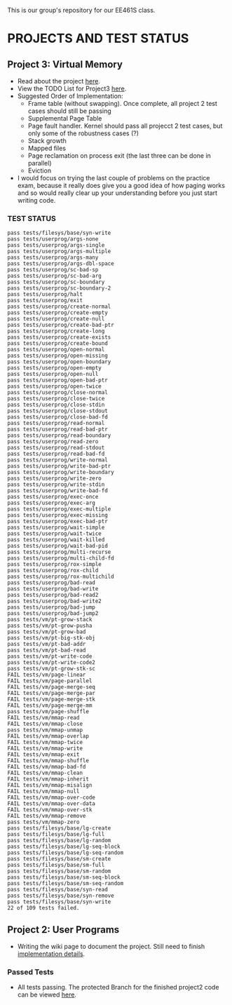 
This is our group's repository for our EE461S class.

# PROJECTS AND TEST STATUS

## Project 3: Virtual Memory
- Read about the project [here](https://github.com/ZipingL/EE461S_Projects/wiki/Project-3:-Intro-to-Virtual-Memory).
- View the TODO List for Project3 [here](https://github.com/ZipingL/EE461S_Projects/projects/2).
- Suggested Order of Implementation:
	- Frame table (without swapping). Once complete, all project 2 test cases should still be passing
	- Supplemental Page Table
	- Page fault handler. Kernel should pass all projecct 2 test cases, but only some of the robustness cases (?)
	- Stack growth
	- Mapped files
	- Page reclamation on process exit (the last three can be done in parallel)
	- Eviction
- I would focus on trying the last couple of problems on the practice exam, because it really does give you a good idea of how paging works and so would really clear up your understanding before you just start writing code.

### TEST STATUS

	pass tests/filesys/base/syn-write
	pass tests/userprog/args-none
	pass tests/userprog/args-single
	pass tests/userprog/args-multiple
	pass tests/userprog/args-many
	pass tests/userprog/args-dbl-space
	pass tests/userprog/sc-bad-sp
	pass tests/userprog/sc-bad-arg
	pass tests/userprog/sc-boundary
	pass tests/userprog/sc-boundary-2
	pass tests/userprog/halt
	pass tests/userprog/exit
	pass tests/userprog/create-normal
	pass tests/userprog/create-empty
	pass tests/userprog/create-null
	pass tests/userprog/create-bad-ptr
	pass tests/userprog/create-long
	pass tests/userprog/create-exists
	pass tests/userprog/create-bound
	pass tests/userprog/open-normal
	pass tests/userprog/open-missing
	pass tests/userprog/open-boundary
	pass tests/userprog/open-empty
	pass tests/userprog/open-null
	pass tests/userprog/open-bad-ptr
	pass tests/userprog/open-twice
	pass tests/userprog/close-normal
	pass tests/userprog/close-twice
	pass tests/userprog/close-stdin
	pass tests/userprog/close-stdout
	pass tests/userprog/close-bad-fd
	pass tests/userprog/read-normal
	pass tests/userprog/read-bad-ptr
	pass tests/userprog/read-boundary
	pass tests/userprog/read-zero
	pass tests/userprog/read-stdout
	pass tests/userprog/read-bad-fd
	pass tests/userprog/write-normal
	pass tests/userprog/write-bad-ptr
	pass tests/userprog/write-boundary
	pass tests/userprog/write-zero
	pass tests/userprog/write-stdin
	pass tests/userprog/write-bad-fd
	pass tests/userprog/exec-once
	pass tests/userprog/exec-arg
	pass tests/userprog/exec-multiple
	pass tests/userprog/exec-missing
	pass tests/userprog/exec-bad-ptr
	pass tests/userprog/wait-simple
	pass tests/userprog/wait-twice
	pass tests/userprog/wait-killed
	pass tests/userprog/wait-bad-pid
	pass tests/userprog/multi-recurse
	pass tests/userprog/multi-child-fd
	pass tests/userprog/rox-simple
	pass tests/userprog/rox-child
	pass tests/userprog/rox-multichild
	pass tests/userprog/bad-read
	pass tests/userprog/bad-write
	pass tests/userprog/bad-read2
	pass tests/userprog/bad-write2
	pass tests/userprog/bad-jump
	pass tests/userprog/bad-jump2
	pass tests/vm/pt-grow-stack
	pass tests/vm/pt-grow-pusha
	pass tests/vm/pt-grow-bad
	pass tests/vm/pt-big-stk-obj
	pass tests/vm/pt-bad-addr
	pass tests/vm/pt-bad-read
	pass tests/vm/pt-write-code
	pass tests/vm/pt-write-code2
	pass tests/vm/pt-grow-stk-sc
	FAIL tests/vm/page-linear
	FAIL tests/vm/page-parallel
	FAIL tests/vm/page-merge-seq
	FAIL tests/vm/page-merge-par
	FAIL tests/vm/page-merge-stk
	FAIL tests/vm/page-merge-mm
	pass tests/vm/page-shuffle
	FAIL tests/vm/mmap-read
	FAIL tests/vm/mmap-close
	pass tests/vm/mmap-unmap
	FAIL tests/vm/mmap-overlap
	FAIL tests/vm/mmap-twice
	FAIL tests/vm/mmap-write
	FAIL tests/vm/mmap-exit
	FAIL tests/vm/mmap-shuffle
	FAIL tests/vm/mmap-bad-fd
	FAIL tests/vm/mmap-clean
	FAIL tests/vm/mmap-inherit
	FAIL tests/vm/mmap-misalign
	FAIL tests/vm/mmap-null
	FAIL tests/vm/mmap-over-code
	FAIL tests/vm/mmap-over-data
	FAIL tests/vm/mmap-over-stk
	FAIL tests/vm/mmap-remove
	pass tests/vm/mmap-zero
	pass tests/filesys/base/lg-create
	pass tests/filesys/base/lg-full
	pass tests/filesys/base/lg-random
	pass tests/filesys/base/lg-seq-block
	pass tests/filesys/base/lg-seq-random
	pass tests/filesys/base/sm-create
	pass tests/filesys/base/sm-full
	pass tests/filesys/base/sm-random
	pass tests/filesys/base/sm-seq-block
	pass tests/filesys/base/sm-seq-random
	pass tests/filesys/base/syn-read
	pass tests/filesys/base/syn-remove
	pass tests/filesys/base/syn-write
	22 of 109 tests failed.



## Project 2: User Programs
- Writing the wiki page to document the project. Still need to finish [implementation details](https://github.com/ZipingL/EE461S_Projects/wiki/Project-2:-Implementation-Details).

### Passed Tests
- All tests passing. The protected Branch for the finished project2 code can be viewed [here](https://github.com/ZipingL/EE461S_Projects/tree/project2_userprograms).



<!-- Links -->
[userprog]: https://web.stanford.edu/class/cs140/projects/pintos/pintos_3.html#SEC32
[forking]: https://guides.github.com/activities/forking/
[ref-clone]: http://gitref.org/creating/#clone
[ref-commit]: http://gitref.org/basic/#commit
[ref-push]: http://gitref.org/remotes/#push
[pull-request]: https://help.github.com/articles/creating-a-pull-request
[raw]: https://raw.githubusercontent.com/education/guide/master/docs/forks.md
